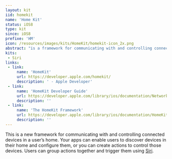 ```yaml
---
layout: kit
iid: homekit
name: 'Home Kit'
status: iOS8
type: kit
since: iOS8
prefixe: 'HM'
icon: /resources/images/kits/HomeKit/homekit-icon_2x.png
abstract: "is a framework for communicating with and controlling connected devices in a user’s home."
kits:
 - Siri
links:
 - link:
     name: 'HomeKit'
     url: https://developer.apple.com/homekit/
     description: ' - Apple Developer'
 - link:
     name: 'HomeKit Developer Guide'
     url: https://developer.apple.com/library/ios/documentation/NetworkingInternet/Conceptual/HomeKitDeveloperGuide/Introduction/Introduction.html
     description: ''
 - link:
     name: 'The HomeKit Framework'
     url: https://developer.apple.com/library/ios/documentation/HomeKit/Reference/HomeKit_Framework/index.html
     description: ''
---
```


This is a new framework for communicating with and controlling connected devices in a user’s home. Your apps can enable users to discover devices in their home and configure them, or you can create actions to control those devices. Users can group actions together and trigger them using [Siri](/Siri).

